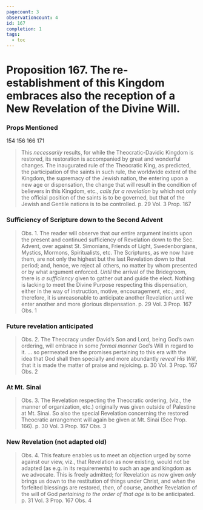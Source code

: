 ```yaml
---
pagecount: 3
observationcount: 4
id: 167
completion: 1
tags:
  - toc
---
```

# Proposition 167. The re-establishment of this Kingdom embraces also the reception of a New Revelation of the Divine Will.

### Props Mentioned
154 156 166 171

>This *necessarily* results, for while the Theocratic-Davidic Kingdom is restored, its restoration is accompanied by great and wonderful changes. The inaugurated rule of the Theocratic King, as predicted, the participation of the saints in such rule, the worldwide extent of the Kingdom, the supremacy of the Jewish nation, the entering upon a new age or dispensation, the change that will result in the condition of believers in this Kingdom, etc., *calls for a revelation* by which not only the official position of the saints is to be governed, but that of the Jewish and Gentile nations is to be controlled.
>p. 29 Vol. 3 Prop. 167
### Sufficiency of Scripture down to the Second Advent
>Obs. 1. The reader will observe that our entire argument insists upon the present and continued sufficiency of Revelation down to the Sec. Advent, over against St. Simonians, Friends of Light, Swedenborgians, Mystics, Mormons, Spiritualists, etc. The Scriptures, as we now have them, are not only the highest but the last Revelation down to that period; and, hence, we reject all others, no matter by whom presented or by what argument enforced. *Until* the arrival of the Bridegroom, there is *a sufficiency* given to gather out and guide the elect. Nothing is lacking to meet the Divine Purpose respecting this dispensation, either in the way of instruction, motive, encouragement, etc.; and, therefore, it is unreasonable to anticipate another Revelation *until* we enter another and more glorious dispensation.
>p. 29 Vol. 3 Prop. 167 Obs. 1
### Future revelation anticipated
>Obs. 2. The Theocracy under David’s Son and Lord, being God’s own ordering, will embrace in some *formal manner* God’s Will in regard to it.
>...
>so permeated are the promises pertaining to this era with the idea that God shall then specially and more abundantly *reveal His Will*, that it is made the matter of praise and rejoicing.
>p. 30 Vol. 3 Prop. 167 Obs. 2
### At Mt. Sinai
>Obs. 3. The Revelation respecting the Theocratic ordering, (viz., the manner of organization, etc.) originally was given outside of Palestine at Mt. Sinai. So also the special Revelation concerning the restored Theocratic arrangement will again be given at Mt. Sinai (See Prop. 166).
>p. 30 Vol. 3 Prop. 167 Obs. 3
### New Revelation (not adapted old)
>Obs. 4. This feature enables us to meet an objection urged by some against our view, viz., that Revelation as now existing, would not be adapted (as e.g. in its requirements) to such an age and kingdom as we advocate. This is freely admitted; for Revelation as now given *only* brings us down to the restitution of things under Christ, and *when* the forfeited blessings are restored, *then*, of course, another Revelation of the will of God *pertaining to the order of that age* is to be anticipated.
>p. 31 Vol. 3 Prop. 167 Obs. 4


